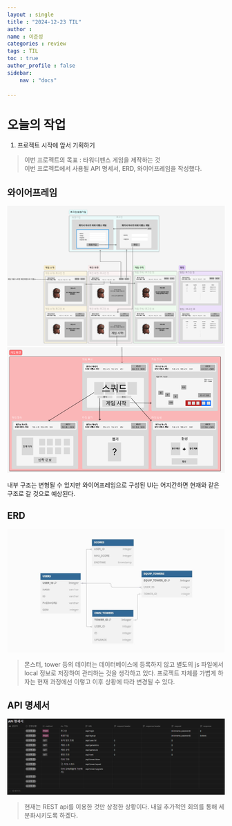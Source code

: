 ```yaml
---
layout : single
title : "2024-12-23 TIL"
author : 
name : 이준성
categories : review
tags : TIL
toc : true
author_profile : false
sidebar:
    nav : "docs"

---
```


# 오늘의 작업

1. 프로젝트 시작에 앞서 기획하기

> 이번 프로젝트의 목표 : 타워디펜스 게임을 제작하는 것<br>
> 이번 프로젝트에서 사용될 API 명세서, ERD, 와이어프레임을 작성했다.
>
## 와이어프레임

![이미지](/assets/images/towerdefence/towerdefence_wireframe.png)
![이미지](/assets/images/towerdefence/towerdefence_frame2.png)

내부 구조는 변형될 수 있지만 와이어프레임으로 구성된 UI는 어지간하면 현재와 같은 구조로 갈 것으로 예상된다.

## ERD

![이미지](/assets/images/towerdefence/towerdefence_ERD1.jpg)

> 몬스터, tower 등의 데이터는 데이터베이스에 등록하지 않고 별도의 js 파일에서 local    정보로 저장하여 관리하는 것을 생각하고 있다. 프로젝트 자체를 가볍게 하자는 현재 과정에선 이렇고 이후 상황에 따라 변경될 수 있다.

## API 명세서

![이미지](/assets/images/towerdefence/towerdefence_api1.png)

> 현재는 REST api를 이용한 것만 상정한 상황이다. 내일 추가적인 회의를 통해 세분화시키도록 하겠다.